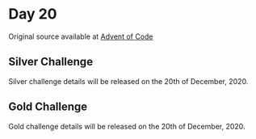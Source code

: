 # Day 20

Original source available at [Advent of Code](https://adventofcode.com/2020/day/20)

## Silver Challenge

Silver challenge details will be released on the 20th of December, 2020.

## Gold Challenge

Gold challenge details will be released on the 20th of December, 2020.

